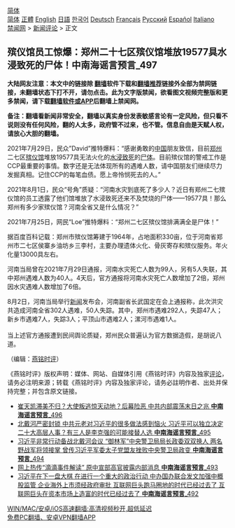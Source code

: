  <!-- 面包屑导航 --> <div class="breadcrumb"><!-- GTranslate: https://gtranslate.io/ -->  <div class="switcher notranslate">  <div class="selected">  <a href="#" onclick="return false;"> 简体</a>  </div>  <div class="option">  <a href="https://www.bannedbook.org" onclick="doGTranslate('zh-CN|zh-CN');jQuery('div.switcher div.selected a').html(jQuery(this).html());return false;" title="简体中文" class="nturl selected"> 简体</a>  <a href="https://www.bannedbook.org/zh-tw/" onclick="doGTranslate('zh-CN|zh-TW');jQuery('div.switcher div.selected a').html(jQuery(this).html());return false;" title="繁體中文" class="nturl"> 正體</a>  <a href="https://www.bannedbook.org/en/" onclick="doGTranslate('zh-CN|en');jQuery('div.switcher div.selected a').html(jQuery(this).html());return false;" title="English" class="nturl"> English</a>  <a href="https://www.bannedbook.org/ja/" onclick="doGTranslate('zh-CN|ja');jQuery('div.switcher div.selected a').html(jQuery(this).html());return false;" title="日本語" class="nturl"> 日語</a>  <a href="https://www.bannedbook.org/ko/" onclick="doGTranslate('zh-CN|ko');jQuery('div.switcher div.selected a').html(jQuery(this).html());return false;" title="한국어" class="nturl"> 한국어</a>  <a href="https://www.bannedbook.org/de/" onclick="doGTranslate('zh-CN|de');jQuery('div.switcher div.selected a').html(jQuery(this).html());return false;" title="Deutsch" class="nturl"> Deutsch</a>  <a href="https://www.bannedbook.org/fr/" onclick="doGTranslate('zh-CN|fr');jQuery('div.switcher div.selected a').html(jQuery(this).html());return false;" title="Français" class="nturl"> Français</a>  <a href="https://www.bannedbook.org/ru/" onclick="doGTranslate('zh-CN|ru');jQuery('div.switcher div.selected a').html(jQuery(this).html());return false;" title="Русский" class="nturl"> Русский</a>  <a href="https://www.bannedbook.org/es/" onclick="doGTranslate('zh-CN|es');jQuery('div.switcher div.selected a').html(jQuery(this).html());return false;" title="Español" class="nturl"> Español</a>  <a href="https://www.bannedbook.org/it/" onclick="doGTranslate('zh-CN|it');jQuery('div.switcher div.selected a').html(jQuery(this).html());return false;" title="Italiano" class="nturl"> Italiano</a>  </div>  </div>      <div class='breadcrumb-sub'><!-- Breadcrumb NavXT 6.3.0 --> <a href="https://www.bannedbook.org/" class="home">禁闻网</a> &gt; <a href="https://www.bannedbook.org/bnews/comments/" class="category">新闻评论</a> &gt; 正文</div></div><h2>殡仪馆员工惊爆：郑州二十七区殡仪馆堆放19577具水浸致死的尸体！中南海谣言预言_497</h2> <p class="notice"><b>大陆网友注意：本文中的链接除 <a href="https://github.com/bannedbook/fanqiang" >翻墙</a>软件下载和<a href="https://github.com/killgcd/justmysocks/blob/master/README.md">翻墙推荐</a>链接外全部为禁网链接，未翻墙状态下打不开，请勿点击。此为文字版禁闻，欲看图文视频完整版和更多禁闻，请下载<a href="https://github.com/bannedbook/fanqiang">翻墙软件或APP</a>后翻墙上禁闻网。</p><p>备注：翻墙看新闻非常安全，翻墙以真实身份发表敏感言论有一定风险，但只看不说则没有任何风险，翻的人太多，政府管不过来，也不管。信息自由是天赋人权，请放心大胆的翻墙。</b></p>  <div class="entry">  <p></p> <p>2021年7月29日&#65292;民众&#8221;David&#8221;推特爆料&#65306;&#8220;感谢勇敢的<span class='wp_keywordlink_affiliate'><a href="https://www.bannedbook.org/" title="中国" target="_blank">中国</a></span>朋友致信&#65292;目前<a href="https://www.bannedbook.org/bnews/tag/%e9%83%91%e5%b7%9e/" class="st_tag internal_tag" rel="tag" title="标签 郑州 下的日志">郑州</a>二七区<a href="https://www.bannedbook.org/bnews/tag/%E6%AE%A1%E4%BB%AA%E9%A6%86/" class="st_tag internal_tag" rel="tag" title="标签 殡仪馆 下的日志">殡仪馆</a>堆放19577具无法火化的<a href="https://www.bannedbook.org/bnews/tag/%E6%B0%B4%E6%B5%B8/" class="st_tag internal_tag" rel="tag" title="标签 水浸 下的日志">水浸</a><a href="https://www.bannedbook.org/bnews/tag/%E8%87%B4%E6%AD%BB/" class="st_tag internal_tag" rel="tag" title="标签 致死 下的日志">致死</a>的<a href="https://www.bannedbook.org/bnews/tag/%E5%B0%B8%E4%BD%93/" class="st_tag internal_tag" rel="tag" title="标签 尸体 下的日志">尸体</a>&#12290;目前殡仪馆的警戒工作是CCP最重要的事情&#12290;数字还是无法体现所有的遇难人数&#65292;请中国朋友们继续尽力发掘真相&#12290;记住CCP的每笔血债&#12290;愿上帝怜悯死去的人&#12290;&#8221;</p> <p>   2021年8月1日&#65292;民众&#8220;号角&#8221;质疑&#65306;&#8220;河南水灾到底死了多少人&#65311;近日有郑州二七殡仪馆的员工透露了他们馆堆放了水浸致死还来不及焚烧的尸体&#8212;&#8212;19577具&#65281;那么郑州有多少家殡仪馆&#65311;河南全省又是什么情况&#65311;&#8221;</p>  <p></p> <p>     2021年7月25日&#65292;网民&#8220;Loe&#8221;推特爆料&#65306;&#8220;郑州二七区殡仪馆排满满全是尸体&#65281;&#8221;</p> <p></p>  <p>       据百度百科记载&#65306;郑州市殡仪馆筹建于1964年&#65292;占地面积330亩&#65292;位于河南省郑州市二七区侯寨乡油坊乡三李村&#65292;主要办理遗体火化&#12289;骨灰寄存和殡仪服务&#12290;年火化量13000具左右&#12290;</p> <p>河南当局曾在2021年7月29日通报&#65292;河南水灾死亡人数为99人&#65292;另有5人失联&#65292;其中郑州遇难人数为40人&#12290;4天后&#65292;官方通报将河南水灾死亡人数增加了2倍&#65292;郑州因水灾遇难人数增加了6倍&#12290;</p> <p>8月2日&#65292;河南当局举行<span class='wp_keywordlink_affiliate'><a href="https://www.bannedbook.org/" title="新闻">新闻</a></span>发布会&#65292;河南副省长武国定在会上通报称&#65292;此次洪灾共造成河南全省302人遇难&#65292;50人失踪&#12290;其中&#65292;郑州市遇难292人&#65292;失踪47人&#65307;新乡市遇难7人&#65292;失踪3人&#65307;平顶山市遇难2人&#65307;漯河市遇难1人&#12290;<br />&nbsp;<br />当上述官方通报遭到民间舆论质疑&#65292;郑州民众普遍认为官方数据造假&#65292;是胡说八道&#12290;</p>  <p>&#65288;编辑&#65306;<a href="https://www.bannedbook.org/bnews/tag/%e7%87%95%e9%93%ad%e6%97%b6%e8%af%84/" class="st_tag internal_tag" rel="tag" title="标签 燕铭时评 下的日志">燕铭时评</a>&#65289;</p> <p>&#12298;燕铭时评&#12299;版权声明&#65306;媒体&#12289;网站&#12289;自媒体引用&#12298;燕铭时评&#12299;内容及独家<span class='wp_keywordlink_affiliate'><a href="https://www.bannedbook.org/bnews/comments/" title="新闻评论" target="_blank">评论</a></span>&#65292;请务必注明来源&#65307;转载&#12298;燕铭时评&#12299;内容及独家评论&#65292;请务必註明作者&#12289;出处并保持完整&#65307;并包含原文链接&#12290;</p> <p></p>  <ul class='op-related-articles' title='相关阅读'> <li><a href='https://www.bannedbook.org/bnews/comments/20210731/1597380.html' target='_blank'>崔天凯滞美不归？大使叛逃惊天动地？后幕险恶 中共内部震荡末日之兆 <b>中南海谣言预言</b>_496</a></li> <li><a href='https://www.bannedbook.org/bnews/comments/20210729/1596041.html' target='_blank'>北戴河严密封锁 中共元老对习近平的很多做法感到恼火 习近平可以独立决定二十大高层人事？有三人是李克强的可能接替人选 <b>中南海谣言预言</b>_495</a></li> <li><a href='https://www.bannedbook.org/bnews/comments/20210715/1587501.html' target='_blank'>习近平非常行动备战北戴河会议 “御林军”中央警卫局局长政委双双换人 两名野战军将领接掌 曾传习近平军委太子党盟友挫败中央警卫局政变 <b>中南海谣言预言</b>_494</a></li> <li><a href='https://www.bannedbook.org/bnews/comments/20210711/1584839.html' target='_blank'>网上热传“滴滴事件解读” 原中宣部高官披露内部消息 <b>中南海谣言预言</b>_493</a></li> <li><a href='https://www.bannedbook.org/bnews/comments/20210711/1584781.html' target='_blank'>习近平在下一盘大棋 在进行一个重大的政治行动 中办国办联合发文加强中概股监管 企业海外上市须经政府审批 互联网巨头跑马圈地的时代已经过去了 互联网巨头在资本市场上造富的时代已经过去了 <b>中南海谣言预言</b>_492</a></li> </ul> <p class="texttj"> <a href="https://github.com/bannedbook/fanqiang/wiki/V2ray%E6%9C%BA%E5%9C%BA" target="_blank">WIN/MAC/安卓/iOS高速翻墙:高清视频秒开,超低延迟</a><br/> <a href="https://github.com/bannedbook/fanqiang/wiki/%E7%A6%81%E9%97%BB%E7%BD%91%E5%AE%89%E5%8D%93%E7%BF%BB%E5%A2%99%E6%96%B0%E9%97%BBAPP" target="_blank">免费PC翻墙、安卓VPN翻墙APP</a></p><p> </p><a name='sharetosocial'></a>  <div style="margin-bottom:5px;padding-bottom:5px;clear:both"> <div id="archive-pix-1" class="banner-ads"> <!-- AuctionX Display platform tag START --> <div id="26318x728x90x621x_ADSLOT2" clicktrack="%%CLICK_URL_ESC%%"></div> <!-- AuctionX Display platform tag END --> </div> <div id="archive-pix-2" class="banner-ads"> <!-- AuctionX Display platform tag START --> <div id="26315x300x250x621x_ADSLOT2" clicktrack="%%CLICK_URL_ESC%%"></div> <!-- AuctionX Display platform tag END --> </div> </div>  <div id="archive-pix-1" class="banner-ads"> <!-- AuctionX Display platform tag START --> <div id="26318x728x90x621x_ADSLOT3" clicktrack="%%CLICK_URL_ESC%%"></div> <!-- AuctionX Display platform tag END --> </div> </div><!--END ENTRY--> 